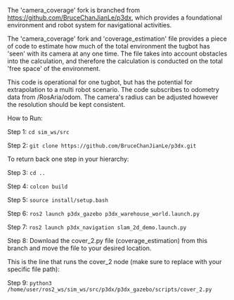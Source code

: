 The 'camera_coverage' fork is branched from https://github.com/BruceChanJianLe/p3dx, which provides a foundational environment and robot system for navigational activities. 

The 'camera_coverage' fork and 'coverage_estimation' file provides a piece of code to estimate how much of the total environment the tugbot has 'seen' with its camera at any one time. The file takes into account obstacles into the calculation, and therefore the calculation is conducted on the total 'free space' of the environment. 

This code is operational for one tugbot, but has the potential for extrapolation to a multi robot scenario. The code subscribes to odometry data from /RosAria/odom. The camera's radius can be adjusted however the resolution should be kept consistent. 


How to Run: 

Step 1: ```cd sim_ws/src```

Step 2: ```git clone https://github.com/BruceChanJianLe/p3dx.git```

To return back one step in your hierarchy: 

Step 3: ```cd ..```

Step 4: ```colcon build```

Step 5: ```source install/setup.bash```

Step 6: ```ros2 launch p3dx_gazebo p3dx_warehouse_world.launch.py```

Step 7: ```ros2 launch p3dx_navigation slam_2d_demo.launch.py```

Step 8: Download the cover_2.py file (coverage_estimation) from this branch and move the file to your desired location. 

This is the line that runs the cover_2 node (make sure to replace with your specific file path): 

Step 9: ```python3 /home/user/ros2_ws/sim_ws/src/p3dx/p3dx_gazebo/scripts/cover_2.py```
